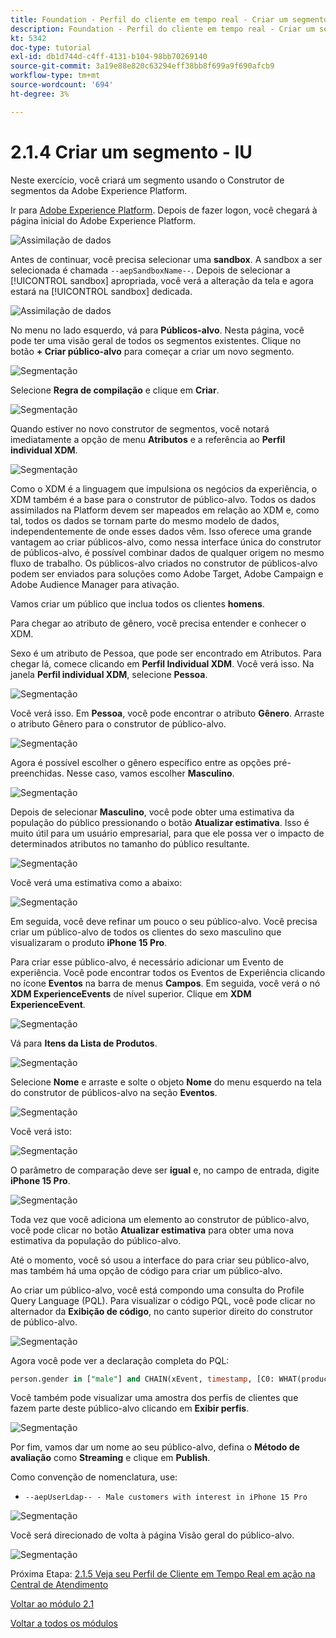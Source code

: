 ```yaml
---
title: Foundation - Perfil do cliente em tempo real - Criar um segmento - Interface do usuário
description: Foundation - Perfil do cliente em tempo real - Criar um segmento - Interface do usuário
kt: 5342
doc-type: tutorial
exl-id: db1d744d-c4ff-4131-b104-98bb70269140
source-git-commit: 3a19e88e820c63294eff38bb8f699a9f690afcb9
workflow-type: tm+mt
source-wordcount: '694'
ht-degree: 3%

---
```


# 2.1.4 Criar um segmento - IU

Neste exercício, você criará um segmento usando o Construtor de segmentos da Adobe Experience Platform.

Ir para [Adobe Experience Platform](https://experience.adobe.com/platform). Depois de fazer logon, você chegará à página inicial do Adobe Experience Platform.

![Assimilação de dados](./../../../modules/datacollection/module1.2/images/home.png)

Antes de continuar, você precisa selecionar uma **sandbox**. A sandbox a ser selecionada é chamada ``--aepSandboxName--``. Depois de selecionar a [!UICONTROL sandbox] apropriada, você verá a alteração da tela e agora estará na [!UICONTROL sandbox] dedicada.

![Assimilação de dados](./../../../modules/datacollection/module1.2/images/sb1.png)

No menu no lado esquerdo, vá para **Públicos-alvo**. Nesta página, você pode ter uma visão geral de todos os segmentos existentes. Clique no botão **+ Criar público-alvo** para começar a criar um novo segmento.

![Segmentação](./images/menuseg.png)

Selecione **Regra de compilação** e clique em **Criar**.

![Segmentação](./images/menusegbr.png)

Quando estiver no novo construtor de segmentos, você notará imediatamente a opção de menu **Atributos** e a referência ao **Perfil individual XDM**.

![Segmentação](./images/segmentationui.png)

Como o XDM é a linguagem que impulsiona os negócios da experiência, o XDM também é a base para o construtor de público-alvo. Todos os dados assimilados na Platform devem ser mapeados em relação ao XDM e, como tal, todos os dados se tornam parte do mesmo modelo de dados, independentemente de onde esses dados vêm. Isso oferece uma grande vantagem ao criar públicos-alvo, como nessa interface única do construtor de públicos-alvo, é possível combinar dados de qualquer origem no mesmo fluxo de trabalho. Os públicos-alvo criados no construtor de públicos-alvo podem ser enviados para soluções como Adobe Target, Adobe Campaign e Adobe Audience Manager para ativação.

Vamos criar um público que inclua todos os clientes **homens**.

Para chegar ao atributo de gênero, você precisa entender e conhecer o XDM.

Sexo é um atributo de Pessoa, que pode ser encontrado em Atributos. Para chegar lá, comece clicando em **Perfil Individual XDM**. Você verá isso. Na janela **Perfil individual XDM**, selecione **Pessoa**.

![Segmentação](./images/person.png)

Você verá isso. Em **Pessoa**, você pode encontrar o atributo **Gênero**. Arraste o atributo Gênero para o construtor de público-alvo.

![Segmentação](./images/gender.png)

Agora é possível escolher o gênero específico entre as opções pré-preenchidas. Nesse caso, vamos escolher **Masculino**.

![Segmentação](./images/genderselection.png)

Depois de selecionar **Masculino**, você pode obter uma estimativa da população do público pressionando o botão **Atualizar estimativa**. Isso é muito útil para um usuário empresarial, para que ele possa ver o impacto de determinados atributos no tamanho do público resultante.

![Segmentação](./images/segmentpreview.png)

Você verá uma estimativa como a abaixo:

![Segmentação](./images/segmentpreviewest.png)

Em seguida, você deve refinar um pouco o seu público-alvo. Você precisa criar um público-alvo de todos os clientes do sexo masculino que visualizaram o produto **iPhone 15 Pro**.

Para criar esse público-alvo, é necessário adicionar um Evento de experiência. Você pode encontrar todos os Eventos de Experiência clicando no ícone **Eventos** na barra de menus **Campos**. Em seguida, você verá o nó **XDM ExperienceEvents** de nível superior. Clique em **XDM ExperienceEvent**.

![Segmentação](./images/findee.png)

Vá para **Itens da Lista de Produtos**.

![Segmentação](./images/plitems.png)

Selecione **Nome** e arraste e solte o objeto **Nome** do menu esquerdo na tela do construtor de públicos-alvo na seção **Eventos**.

![Segmentação](./images/eeweb.png)

Você verá isto:

![Segmentação](./images/eewebpdtlname.png)

O parâmetro de comparação deve ser **igual** e, no campo de entrada, digite **iPhone 15 Pro**.

![Segmentação](./images/pv.png)

Toda vez que você adiciona um elemento ao construtor de público-alvo, você pode clicar no botão **Atualizar estimativa** para obter uma nova estimativa da população do público-alvo.

Até o momento, você só usou a interface do para criar seu público-alvo, mas também há uma opção de código para criar um público-alvo.

Ao criar um público-alvo, você está compondo uma consulta do Profile Query Language (PQL). Para visualizar o código PQL, você pode clicar no alternador da **Exibição de código**, no canto superior direito do construtor de público-alvo.

![Segmentação](./images/codeview.png)

Agora você pode ver a declaração completa do PQL:

```sql
person.gender in ["male"] and CHAIN(xEvent, timestamp, [C0: WHAT(productListItems.exists(name.equals("iPhone 15 Pro", false)))])
```

Você também pode visualizar uma amostra dos perfis de clientes que fazem parte deste público-alvo clicando em **Exibir perfis**.

![Segmentação](./images/previewprofilesdtl.png)

Por fim, vamos dar um nome ao seu público-alvo,
defina o **Método de avaliação** como **Streaming** e clique em **Publish**.

Como convenção de nomenclatura, use:

- `--aepUserLdap-- - Male customers with interest in iPhone 15 Pro`

![Segmentação](./images/segmentname.png)

Você será direcionado de volta à página Visão geral do público-alvo.

![Segmentação](./images/savedsegment.png)

Próxima Etapa: [2.1.5 Veja seu Perfil de Cliente em Tempo Real em ação na Central de Atendimento](./ex5.md)

[Voltar ao módulo 2.1](./real-time-customer-profile.md)

[Voltar a todos os módulos](../../../overview.md)
